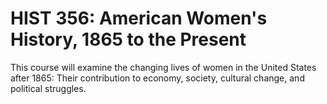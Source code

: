 # HIST 356: American Women's History, 1865 to the Present

This course will examine the changing lives of women in the United States after 1865: Their contribution to economy, society, cultural change, and political struggles.
